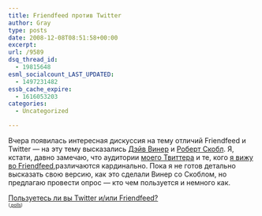 ```yaml
---
title: Friendfeed против Twitter
author: Gray
type: posts
date: 2008-12-08T08:51:58+00:00
excerpt:
url: /9589
dsq_thread_id:
  - 19815648
esml_socialcount_LAST_UPDATED:
  - 1497231482
essb_cache_expire:
  - 1616053203
categories:
  - Uncategorized

---
```








Вчера появилась интересная дискуссия на тему отличий Friendfeed и Twitter &#8212; на эту тему высказались <a href="http://www.scripting.com/stories/2008/12/07/theSpaceBetweenTwitterAndF.html" target="_blank">Дэйв Винер</a> и <a href="http://scobleizer.com/2008/12/08/10-reasons-why-twitter-is-for-you-and-friendfeed-is-not/" target="_blank">Роберт Скобл</a>. Я, кстати, давно замечаю, что аудитории <a href="http://twitter.com/gray_ru" target="_blank">моего Твиттера</a> и те, кого <a href="http://friendfeed.com/grayru" target="_blank">я вижу во Friendfeed</a>,различаются кардинально. Пока я не готов детально высказать свою версию, как это сделали Винер со Скоблом, но предлагаю провести опрос &#8212; кто чем пользуется и немного как.

<noscript>
  <a href ="http://answers.polldaddy.com/poll/1177481/" >Пользуетесь ли вы Twitter и/или Friendfeed?</a> <br /> <span style="font-size:9px;"> (<a href ="http://www.polldaddy.com"> polls</a>)</span>
</noscript>